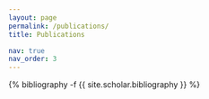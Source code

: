 ```yaml
---
layout: page
permalink: /publications/
title: Publications

nav: true
nav_order: 3
---
```

<!-- _pages/publications.md -->
<div class="publications">

{% bibliography -f {{ site.scholar.bibliography }} %}

</div>
